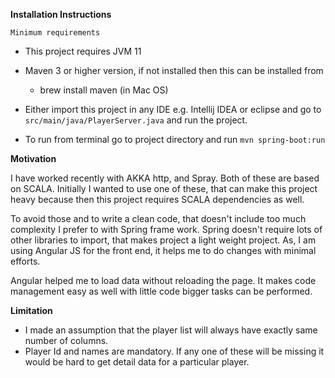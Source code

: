 **Installation Instructions**

`Minimum requirements`

- This project requires JVM 11
- Maven 3 or higher version, if not installed then this can be installed from

    - brew install maven (in Mac OS)
- Either import this project in any IDE e.g. Intellij IDEA or eclipse and go to `src/main/java/PlayerServer.java`
 and run the project.
- To run from terminal go to project directory and run `mvn spring-boot:run`

**Motivation**

I have worked recently with AKKA http, and Spray. Both of these are based on SCALA. Initially I wanted to use one of
these, that can make this project heavy because then this project requires SCALA dependencies as well.

To avoid those and to write a clean code, that doesn't include too much complexity I prefer to with Spring frame work.
Spring doesn't require lots of other libraries to import, that makes project a light weight project. As, I am using
Angular JS for the front end, it helps me to do changes with minimal efforts. 

Angular helped me to load data without reloading the page. It makes code management easy as well with little code bigger
tasks can be performed.

**Limitation**
- I made an assumption that the player list will always have exactly same number of columns.
- Player Id and names are mandatory. If any one of these will be missing it would be hard to get detail data for a
particular player.

